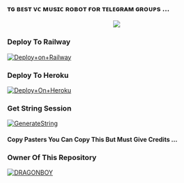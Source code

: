 ### ᴛɢ ʙᴇsᴛ ᴠᴄ ᴍᴜsɪᴄ ʀᴏʙᴏᴛ ғᴏʀ ᴛᴇʟᴇɢʀᴀᴍ ɢʀᴏᴜᴘs ...


<p align="center"><a href="https://t.me/ITS_DRAGON_BOY"><img src="https://telegra.ph/file/5bf8e780727207396372b.jpg"></a></p>




### Deploy To Railway

[![Deploy+on+Railway](https://railway.app/button.svg)](https://railway.app/new/template?template=https://github.com/DRAG0NBOY/DragonMusic2.0&envs=API_ID,API_HASH,BOT_TOKEN,STRING_SESSION)


### Deploy To Heroku

[![Deploy+On+Heroku](https://www.herokucdn.com/deploy/button.svg)](https://heroku.com/deploy?template=https://github.com/DRAG0NBOY/DragonMusic2.0)



### Get String Session

[![GenerateString](https://img.shields.io/badge/repl.it-generateString-yellowgreen)](https://replit.com/@AdityaHalder/StringSession)



#### Copy Pasters You Can Copy This But Must Give Credits ...

### Owner Of This Repository
[![DRAGONBOY]()](https://t.me/AdityaHalder)
